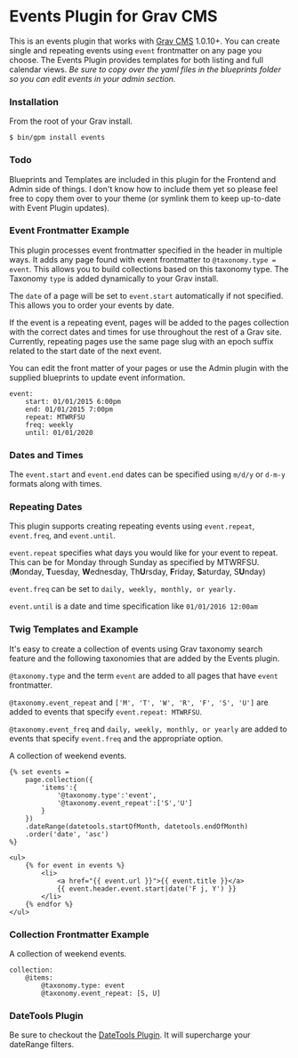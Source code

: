 # Events Plugin for Grav CMS

This is an events plugin that works with [Grav CMS](http://getgrav.org)  1.0.10+. You can create single and repeating events using `event` frontmatter on any page you choose. The Events Plugin provides templates for both listing and full calendar views. *Be sure to copy over the yaml files in the blueprints folder so you can edit events in your admin section.*

### Installation

From the root of your Grav install.

```
$ bin/gpm install events
```

### Todo

Blueprints and Templates are included in this plugin for the Frontend and Admin side of things. I don't know how to include them yet so please feel free to copy them over to your theme (or symlink them to keep up-to-date with Event Plugin updates).

### Event Frontmatter Example

This plugin processes event frontmatter specified in the header in multiple ways. It adds any page found with event frontmatter to `@taxonomy.type = event`. This allows you to build collections based on this taxonomy type. The Taxonomy `type` is added dynamically to your Grav install. 

The `date` of a page will be set to `event.start` automatically if not specified. This allows you to order your events by date.

If the event is a repeating event, pages will be added to the pages collection with the correct dates and times for use throughout the rest of a Grav site. Currently, repeating pages use the same page slug with an epoch suffix related to the start date of the next event.

You can edit the front matter of your pages or use the Admin plugin with the supplied blueprints to update event information.

```
event:
    start: 01/01/2015 6:00pm
    end: 01/01/2015 7:00pm
    repeat: MTWRFSU
    freq: weekly
    until: 01/01/2020
```

### Dates and Times

The `event.start` and `event.end` dates can be specified using `m/d/y` or `d-m-y` formats along with times.

### Repeating Dates

This plugin supports creating repeating events using `event.repeat`, `event.freq`, and `event.until`. 

`event.repeat` specifies what days you would like for your event to repeat. This can be for Monday through Sunday as specified by MTWRFSU. (**M**onday, **T**uesday, **W**ednesday, Th**U**rsday, **F**riday, **S**aturday, S**U**nday)

`event.freq` can be set to `daily, weekly, monthly, or yearly.`

`event.until` is a date and time specification like `01/01/2016 12:00am`

### Twig Templates and Example

It's easy to create a collection of events using Grav taxonomy search feature and the following taxonomies that are added by the Events plugin.

`@taxonomy.type` and the term `event` are added to all pages that have `event` frontmatter.

`@taxonomy.event_repeat` and `['M', 'T', 'W', 'R', 'F', 'S', 'U']` are added to events that specify `event.repeat: MTWRFSU`.

`@taxonomy.event_freq` and `daily, weekly, monthly, or yearly` are added to events that specify `event.freq` and the appropriate option.

A collection of weekend events.

```
{% set events = 
    page.collection({
        'items':{
            '@taxonomy.type':'event',
            '@taxonomy.event_repeat':['S','U']
        }
    })
    .dateRange(datetools.startOfMonth, datetools.endOfMonth)
    .order('date', 'asc')
%}

<ul>
    {% for event in events %}
        <li>
            <a href="{{ event.url }}">{{ event.title }}</a> 
            {{ event.header.event.start|date('F j, Y') }}
        </li>
    {% endfor %}
</ul>
``` 

### Collection Frontmatter Example

A collection of weekend events.

```
collection:
    @items:
        @taxonomy.type: event
        @taxonomy.event_repeat: [S, U]
```

### DateTools Plugin

Be sure to checkout the [DateTools Plugin](https://github.com/kalebheitzman/grav-plugin-datetools). It will supercharge your dateRange filters.